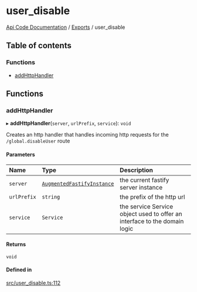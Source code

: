 # user\_disable
 
[Api Code Documentation](../README.md) / [Exports](../modules.md) / user\_disable

## Table of contents

### Functions

- [addHttpHandler](user_disable.md#addhttphandler)

## Functions

### addHttpHandler

▸ **addHttpHandler**(`server`, `urlPrefix`, `service`): `void`

Creates an http handler that handles incoming http requests for the `/global.disableUser` route

#### Parameters

| Name | Type | Description |
| :------ | :------ | :------ |
| `server` | [`AugmentedFastifyInstance`](../interfaces/types.AugmentedFastifyInstance.md) | the current fastify server instance |
| `urlPrefix` | `string` | the prefix of the http url |
| `service` | `Service` | the service Service object used to offer an interface to the domain logic |

#### Returns

`void`

#### Defined in

[src/user_disable.ts:112](https://github.com/openkfw/TruBudget/blob/2e83742/api/src/user_disable.ts#L112)
